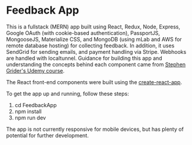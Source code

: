 # Feedback App

This is a fullstack (MERN) app built using React, Redux, Node, Express, Google OAuth (with cookie-based authentication), PassportJS, MongooseJS, Materialize CSS, and MongoDB (using mLab and AWS for remote database hosting) for collecting feedback. In addition, it uses SendGrid for sending emails, and payment handling via Stripe. Webhooks are handled with localtunnel. Guidance for building this app and understanding the concepts behind each component came from [Stephen Grider's Udemy course](https://www.udemy.com/node-with-react-fullstack-web-development).

The React front-end components were built using the [create-react-app](https://github.com/facebook/create-react-app).

To get the app up and running, follow these steps:

1) cd FeedbackApp
2) npm install
3) npm run dev

The app is not currently responsive for mobile devices, but has plenty of potential for further development.